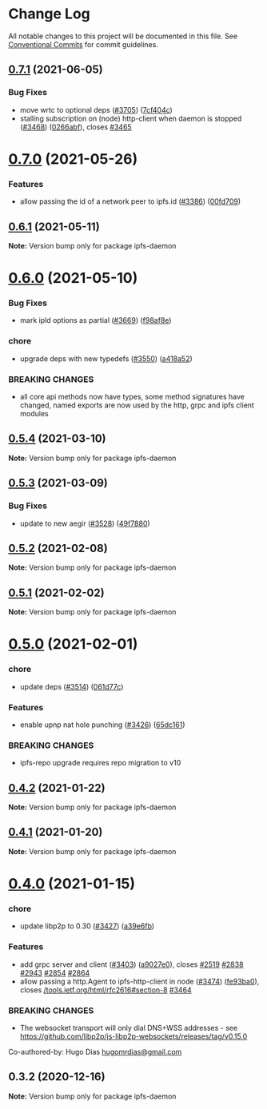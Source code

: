 # Change Log

All notable changes to this project will be documented in this file.
See [Conventional Commits](https://conventionalcommits.org) for commit guidelines.

## [0.7.1](https://github.com/ipfs/js-ipfs/compare/ipfs-daemon@0.7.0...ipfs-daemon@0.7.1) (2021-06-05)


### Bug Fixes

* move wrtc to optional deps ([#3705](https://github.com/ipfs/js-ipfs/issues/3705)) ([7cf404c](https://github.com/ipfs/js-ipfs/commit/7cf404c8fd11888fa803c6167bd2ec62d94a2b34))
* stalling subscription on (node) http-client when daemon is stopped ([#3468](https://github.com/ipfs/js-ipfs/issues/3468)) ([0266abf](https://github.com/ipfs/js-ipfs/commit/0266abf0c4b817636172f78c6e91eb4dd5aad451)), closes [#3465](https://github.com/ipfs/js-ipfs/issues/3465)





# [0.7.0](https://github.com/ipfs/js-ipfs/compare/ipfs-daemon@0.6.1...ipfs-daemon@0.7.0) (2021-05-26)


### Features

* allow passing the id of a network peer to ipfs.id ([#3386](https://github.com/ipfs/js-ipfs/issues/3386)) ([00fd709](https://github.com/ipfs/js-ipfs/commit/00fd709a7b71e7cf354ea452ebce460dd7375d34))





## [0.6.1](https://github.com/ipfs/js-ipfs/compare/ipfs-daemon@0.6.0...ipfs-daemon@0.6.1) (2021-05-11)

**Note:** Version bump only for package ipfs-daemon





# [0.6.0](https://github.com/ipfs/js-ipfs/compare/ipfs-daemon@0.5.4...ipfs-daemon@0.6.0) (2021-05-10)


### Bug Fixes

* mark ipld options as partial ([#3669](https://github.com/ipfs/js-ipfs/issues/3669)) ([f98af8e](https://github.com/ipfs/js-ipfs/commit/f98af8ed24784929898bb5d33a64dc442c77074d))


### chore

* upgrade deps with new typedefs ([#3550](https://github.com/ipfs/js-ipfs/issues/3550)) ([a418a52](https://github.com/ipfs/js-ipfs/commit/a418a521574c878d7aabd0ad2fd8d516908a3756))


### BREAKING CHANGES

* all core api methods now have types, some method signatures have changed, named exports are now used by the http, grpc and ipfs client modules





## [0.5.4](https://github.com/ipfs/js-ipfs/compare/ipfs-daemon@0.5.3...ipfs-daemon@0.5.4) (2021-03-10)

**Note:** Version bump only for package ipfs-daemon





## [0.5.3](https://github.com/ipfs/js-ipfs/compare/ipfs-daemon@0.5.2...ipfs-daemon@0.5.3) (2021-03-09)


### Bug Fixes

* update to new aegir ([#3528](https://github.com/ipfs/js-ipfs/issues/3528)) ([49f7880](https://github.com/ipfs/js-ipfs/commit/49f78807d7e26483bd926b45cc7e0f797d77e41b))





## [0.5.2](https://github.com/ipfs/js-ipfs/compare/ipfs-daemon@0.5.1...ipfs-daemon@0.5.2) (2021-02-08)

**Note:** Version bump only for package ipfs-daemon





## [0.5.1](https://github.com/ipfs/js-ipfs/compare/ipfs-daemon@0.5.0...ipfs-daemon@0.5.1) (2021-02-02)

**Note:** Version bump only for package ipfs-daemon





# [0.5.0](https://github.com/ipfs/js-ipfs/compare/ipfs-daemon@0.4.2...ipfs-daemon@0.5.0) (2021-02-01)


### chore

* update deps ([#3514](https://github.com/ipfs/js-ipfs/issues/3514)) ([061d77c](https://github.com/ipfs/js-ipfs/commit/061d77cc03f40af5a3bc3590481e1e5836e7f0d8))


### Features

* enable upnp nat hole punching ([#3426](https://github.com/ipfs/js-ipfs/issues/3426)) ([65dc161](https://github.com/ipfs/js-ipfs/commit/65dc161feebe154b4a2d1472940dc9e70fbb817f))


### BREAKING CHANGES

* ipfs-repo upgrade requires repo migration to v10





## [0.4.2](https://github.com/ipfs/js-ipfs/compare/ipfs-daemon@0.4.1...ipfs-daemon@0.4.2) (2021-01-22)

**Note:** Version bump only for package ipfs-daemon





## [0.4.1](https://github.com/ipfs/js-ipfs/compare/ipfs-daemon@0.4.0...ipfs-daemon@0.4.1) (2021-01-20)

**Note:** Version bump only for package ipfs-daemon





# [0.4.0](https://github.com/ipfs/js-ipfs/compare/ipfs-daemon@0.3.2...ipfs-daemon@0.4.0) (2021-01-15)


### chore

* update libp2p to 0.30 ([#3427](https://github.com/ipfs/js-ipfs/issues/3427)) ([a39e6fb](https://github.com/ipfs/js-ipfs/commit/a39e6fb372bf9e7782462b6a4b7530a3f8c9b3f1))


### Features

* add grpc server and client ([#3403](https://github.com/ipfs/js-ipfs/issues/3403)) ([a9027e0](https://github.com/ipfs/js-ipfs/commit/a9027e0ec0cea9a4f34b4f2f52e09abb35237384)), closes [#2519](https://github.com/ipfs/js-ipfs/issues/2519) [#2838](https://github.com/ipfs/js-ipfs/issues/2838) [#2943](https://github.com/ipfs/js-ipfs/issues/2943) [#2854](https://github.com/ipfs/js-ipfs/issues/2854) [#2864](https://github.com/ipfs/js-ipfs/issues/2864)
* allow passing a http.Agent to ipfs-http-client in node ([#3474](https://github.com/ipfs/js-ipfs/issues/3474)) ([fe93ba0](https://github.com/ipfs/js-ipfs/commit/fe93ba01a0c62cead7cc4e0023de2d2a00adbc02)), closes [/tools.ietf.org/html/rfc2616#section-8](https://github.com//tools.ietf.org/html/rfc2616/issues/section-8) [#3464](https://github.com/ipfs/js-ipfs/issues/3464)


### BREAKING CHANGES

* The websocket transport will only dial DNS+WSS addresses - see https://github.com/libp2p/js-libp2p-websockets/releases/tag/v0.15.0

Co-authored-by: Hugo Dias <hugomrdias@gmail.com>





## 0.3.2 (2020-12-16)

**Note:** Version bump only for package ipfs-daemon
